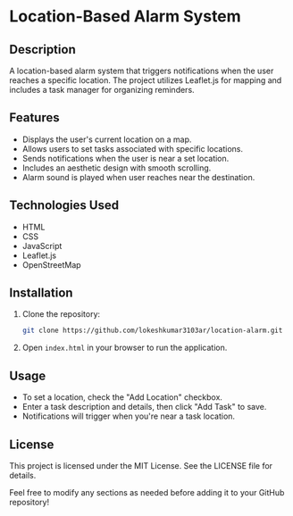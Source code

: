 
# Location-Based Alarm System

## Description
A location-based alarm system that triggers notifications when the user reaches a specific location. The project utilizes Leaflet.js for mapping and includes a task manager for organizing reminders.

## Features
- Displays the user's current location on a map.
- Allows users to set tasks associated with specific locations.
- Sends notifications when the user is near a set location.
- Includes an aesthetic design with smooth scrolling.
- Alarm sound is played when user reaches near the destination.

## Technologies Used
- HTML
- CSS
- JavaScript
- Leaflet.js
- OpenStreetMap

## Installation
1. Clone the repository:
   ```bash
   git clone https://github.com/lokeshkumar3103ar/location-alarm.git
   ```
2. Open `index.html` in your browser to run the application.

## Usage
- To set a location, check the "Add Location" checkbox.
- Enter a task description and details, then click "Add Task" to save.
- Notifications will trigger when you're near a task location.

## License
This project is licensed under the MIT License. See the LICENSE file for details.


Feel free to modify any sections as needed before adding it to your GitHub repository!
